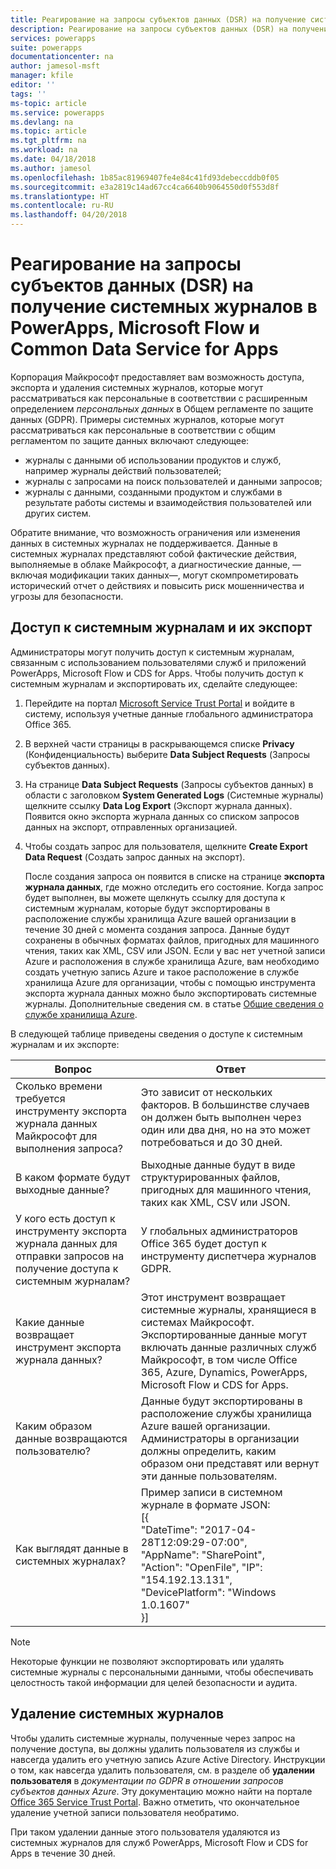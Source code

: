 ```yaml
---
title: Реагирование на запросы субъектов данных (DSR) на получение системных журналов в PowerApps, Microsoft Flow и Common Data Service | Документация Майкрософт
description: Реагирование на запросы субъектов данных (DSR) на получение системных журналов в PowerApps, Microsoft Flow и Common Data Service
services: powerapps
suite: powerapps
documentationcenter: na
author: jamesol-msft
manager: kfile
editor: ''
tags: ''
ms-topic: article
ms.service: powerapps
ms.devlang: na
ms.topic: article
ms.tgt_pltfrm: na
ms.workload: na
ms.date: 04/18/2018
ms.author: jamesol
ms.openlocfilehash: 1b85ac81969407fe4e84c41fd93debeccddb0f05
ms.sourcegitcommit: e3a2819c14ad67cc4ca6640b9064550d0f553d8f
ms.translationtype: HT
ms.contentlocale: ru-RU
ms.lasthandoff: 04/20/2018
---
```

# <a name="responding-to-dsr-requests-for-system-generated-logs-in-powerapps-microsoft-flow-and-common-data-service-for-apps"></a>Реагирование на запросы субъектов данных (DSR) на получение системных журналов в PowerApps, Microsoft Flow и Common Data Service for Apps
Корпорация Майкрософт предоставляет вам возможность доступа, экспорта и удаления системных журналов, которые могут рассматриваться как персональные в соответствии с расширенным определением *персональных данных* в Общем регламенте по защите данных (GDPR). Примеры системных журналов, которые могут рассматриваться как персональные в соответствии с общим регламентом по защите данных включают следующее:
* журналы с данными об использовании продуктов и служб, например журналы действий пользователей;
* журналы с запросами на поиск пользователей и данными запросов;
* журналы с данными, созданными продуктом и службами в результате работы системы и взаимодействия пользователей или других систем.

Обратите внимание, что возможность ограничения или изменения данных в системных журналах не поддерживается. Данные в системных журналах представляют собой фактические действия, выполняемые в облаке Майкрософт, а диагностические данные, &mdash;включая модификации таких данных&mdash;, могут скомпрометировать исторический отчет о действиях и повысить риск мошенничества и угрозы для безопасности.

## <a name="accessing-and-exporting-system-generated-logs"></a>Доступ к системным журналам и их экспорт
Администраторы могут получить доступ к системным журналам, связанным с использованием пользователями служб и приложений PowerApps, Microsoft Flow и CDS for Apps. Чтобы получить доступ к системным журналам и экспортировать их, сделайте следующее:

1. Перейдите на портал [Microsoft Service Trust Portal](https://servicetrust.microsoft.com/) и войдите в систему, используя учетные данные глобального администратора Office 365.

2. В верхней части страницы в раскрывающемся списке **Privacy** (Конфиденциальность) выберите **Data Subject Requests** (Запросы субъектов данных).

3. На странице **Data Subject Requests** (Запросы субъектов данных) в области с заголовком **System Generated Logs** (Системные журналы) щелкните ссылку **Data Log Export** (Экспорт журнала данных). Появится окно экспорта журнала данных со списком запросов данных на экспорт, отправленных организацией.

4. Чтобы создать запрос для пользователя, щелкните **Create Export Data Request** (Создать запрос данных на экспорт).

    После создания запроса он появится в списке на странице **экспорта журнала данных**, где можно отследить его состояние. Когда запрос будет выполнен, вы можете щелкнуть ссылку для доступа к системным журналам, которые будут экспортированы в расположение службы хранилища Azure вашей организации в течение 30 дней с момента создания запроса. Данные будут сохранены в обычных форматах файлов, пригодных для машинного чтения, таких как XML, CSV или JSON. Если у вас нет учетной записи Azure и расположения в службе хранилища Azure, вам необходимо создать учетную запись Azure и такое расположение в службе хранилища Azure для организации, чтобы с помощью инструмента экспорта журнала данных можно было экспортировать системные журналы. Дополнительные сведения см. в статье [Общие сведения о службе хранилища Azure](https://docs.microsoft.com/azure/storage/common/storage-introduction).

В следующей таблице приведены сведения о доступе к системным журналам и их экспорте:

| Вопрос | Ответ |
| --- | --- |
| Сколько времени требуется инструменту экспорта журнала данных Майкрософт для выполнения запроса? |    Это зависит от нескольких факторов. В большинстве случаев он должен быть выполнен через один или два дня, но на это может потребоваться и до 30 дней.
| В каком формате будут выходные данные? | Выходные данные будут в виде структурированных файлов, пригодных для машинного чтения, таких как XML, CSV или JSON.
| У кого есть доступ к инструменту экспорта журнала данных для отправки запросов на получение доступа к системным журналам? | У глобальных администраторов Office 365 будет доступ к инструменту диспетчера журналов GDPR.
| Какие данные возвращает инструмент экспорта журнала данных? | Этот инструмент возвращает системные журналы, хранящиеся в системах Майкрософт. Экспортированные данные могут включать данные различных служб Майкрософт, в том числе Office 365, Azure, Dynamics, PowerApps, Microsoft Flow и CDS for Apps.
| Каким образом данные возвращаются пользователю? |   Данные будут экспортированы в расположение службы хранилища Azure вашей организации. Администраторы в организации должны определить, каким образом они представят или вернут эти данные пользователям.
| Как выглядят данные в системных журналах? |  Пример записи в системном журнале в формате JSON: <br> [{ <br>"DateTime": "2017-04- 28T12:09:29-07:00",  <br> "AppName": "SharePoint", <br> "Action": "OpenFile", "IP": "154.192.13.131", <br> "DevicePlatform": "Windows 1.0.1607" <br>}]

> [!NOTE]
>  Некоторые функции не позволяют экспортировать или удалять системные журналы с персональными данными, чтобы обеспечивать целостность такой информации для целей безопасности и аудита.
>
>

## <a name="deleting-system-generated-logs"></a>Удаление системных журналов
Чтобы удалить системные журналы, полученные через запрос на получение доступа, вы должны удалить пользователя из службы и навсегда удалить его учетную запись Azure Active Directory. Инструкции о том, как навсегда удалить пользователя, см. в разделе об **удалении пользователя** в *документации по GDPR в отношении запросов субъектов данных Azure*. Эту документацию можно найти на портале [Office 365 Service Trust Portal](https://servicetrust.microsoft.com/ViewPage/GDPRDSR). Важно отметить, что окончательное удаление учетной записи пользователя необратимо.

При таком удалении данные этого пользователя удаляются из системных журналов для служб PowerApps, Microsoft Flow и CDS for Apps в течение 30 дней.
